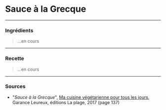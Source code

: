 # Sauce à la Grecque

---

### Ingrédients

> ...en cours

---

### Recette

> ...en cours

---

### Sources

* "*Sauce à la Grecque*", [Ma cuisine végétarienne pour tous les jours](https://www.laplage.fr/catalogue/ma-cuisine-vegetarienne-pour-tous-les-jours-garance-leureux-2/), Garance Leureux, éditions La plage, 2017 (page 137)
